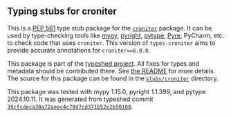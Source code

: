 ## Typing stubs for croniter

This is a [PEP 561](https://peps.python.org/pep-0561/)
type stub package for the [`croniter`](https://github.com/pallets-eco/croniter) package.
It can be used by type-checking tools like
[mypy](https://github.com/python/mypy/),
[pyright](https://github.com/microsoft/pyright),
[pytype](https://github.com/google/pytype/),
[Pyre](https://pyre-check.org/),
PyCharm, etc. to check code that uses `croniter`. This version of
`types-croniter` aims to provide accurate annotations for
`croniter==6.0.0`.

This package is part of the [typeshed project](https://github.com/python/typeshed).
All fixes for types and metadata should be contributed there.
See [the README](https://github.com/python/typeshed/blob/main/README.md)
for more details. The source for this package can be found in the
[`stubs/croniter`](https://github.com/python/typeshed/tree/main/stubs/croniter)
directory.

This package was tested with
mypy 1.15.0,
pyright 1.1.399,
and pytype 2024.10.11.
It was generated from typeshed commit
[`39cfcdeca30a72aeec4c79d7cd371b52e2b50108`](https://github.com/python/typeshed/commit/39cfcdeca30a72aeec4c79d7cd371b52e2b50108).